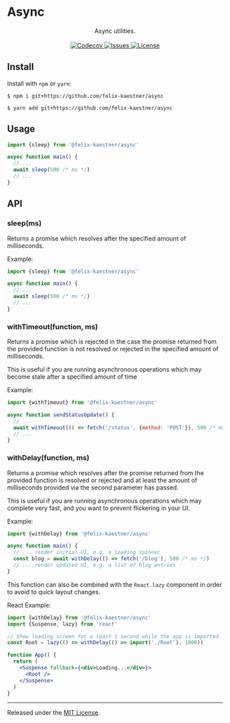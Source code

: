 # Async

<p align="center">
    <span>Async utilities.</span>
    <br><br>
    <a href="https://app.codecov.io/gh/felix-kaestner/async/">
        <img alt="Codecov" src="https://img.shields.io/codecov/c/github/felix-kaestner/async?color=29b6f6&style=flat-square&token=G0HFHGFM94">
    </a>
    <a href="https://github.com/felix-kaestner/async/issues">
        <img alt="Issues" src="https://img.shields.io/github/issues/felix-kaestner/async?color=29b6f6&style=flat-square">
    </a>
    <a href="https://github.com/felix-kaestner/async/blob/main/LICENSE">
        <img alt="License" src="https://img.shields.io/github/license/felix-kaestner/async?color=29b6f6&style=flat-square">
    </a>
</p>

## Install

Install with `npm` or `yarn`:

```
$ npm i git+https://github.com/felix-kaestner/async
```

```
$ yarn add git+https://github.com/felix-kaestner/async
```

## Usage

```JavaScript
import {sleep} from '@felix-kaestner/async'

async function main() {
  // ...
  await sleep(500 /* ms */)
  // ...
}
```

## API

### sleep(ms)

Returns a promise which resolves after the specified amount of milliseconds.

Example:

```JavaScript
import {sleep} from '@felix-kaestner/async'

async function main() {
  // ...
  await sleep(500 /* ms */)
  // ...
}
```

### withTimeout(function, ms)

Returns a promise which is rejected in the case the promise returned from the provided function is not resolved or rejected in the specified amount of milliseconds.

This is useful if you are running asynchronous operations which may become stale after a specified amount of time

Example:

```JavaScript
import {withTimeout} from '@felix-kaestner/async'

async function sendStatusUpdate() {
  // ...
  await withTimeout(() => fetch('/status', {method: 'POST'}), 500 /* ms */)
  // ...
}
```

### withDelay(function, ms)

Returns a promise which resolves after the promise returned from the provided function is resolved or rejected and at least the amount of milliseconds provided via the second parameter has passed.

This is useful if you are running asynchronous operations which may complete very fast, and you want to prevent flickering in your UI.

Example:

```JavaScript
import {withDelay} from '@felix-kaestner/async'

async function main() {
  // ... render initial UI, e.g. a loading spinner
  const blog = await withDelay(() => fetch('/blog'), 500 /* ms */)
  // ... render updated UI, e.g. a list of blog entries
}
```

This function can also be combined with the `React.lazy` component in order to avoid to quick layout changes.

React Example:

```jsx
import {withDelay} from '@felix-kaestner/async'
import {Suspense, lazy} from 'react'

// Show loading screen for a least 1 second while the app is imported
const Root = lazy(() => withDelay(() => import('./Root'), 1000))

function App() {
  return (
    <Suspense fallback={<div>Loading...</div>}>
      <Root />
    </Suspense>
  )
}
```

---

Released under the [MIT License](LICENSE).
